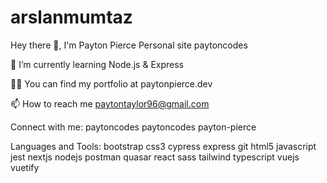 # arslanmumtaz
Hey there 👋, I'm Payton Pierce
Personal site
paytoncodes

🌱 I’m currently learning Node.js & Express

👨‍💻 You can find my portfolio at paytonpierce.dev

📫 How to reach me paytontaylor96@gmail.com

Connect with me:
paytoncodes paytoncodes payton-pierce

Languages and Tools:
bootstrap css3 cypress express git html5 javascript jest nextjs nodejs postman quasar react sass tailwind typescript vuejs vuetify
